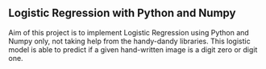 ## Logistic Regression with Python and Numpy

Aim of this project is to implement Logistic Regression using Python and Numpy only, not taking help from the handy-dandy libraries. This logistic model is able to predict if a given hand-written image is a digit zero or digit one.